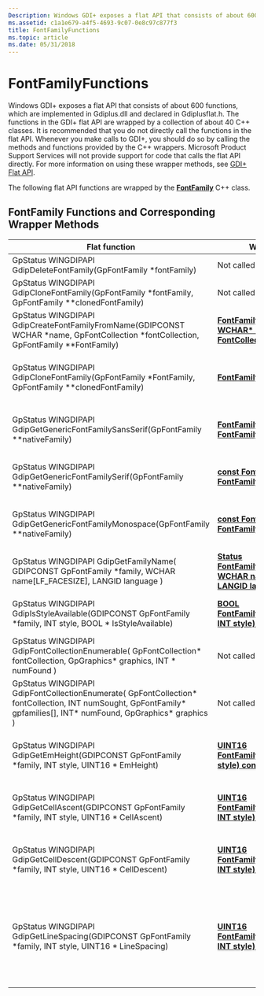 ```yaml
---
Description: Windows GDI+ exposes a flat API that consists of about 600 functions, which are implemented in Gdiplus.dll and declared in Gdiplusflat.h.
ms.assetid: c1a1e679-a4f5-4693-9c07-0e8c97c877f3
title: FontFamilyFunctions
ms.topic: article
ms.date: 05/31/2018
---
```


# FontFamilyFunctions

Windows GDI+ exposes a flat API that consists of about 600 functions, which are implemented in Gdiplus.dll and declared in Gdiplusflat.h. The functions in the GDI+ flat API are wrapped by a collection of about 40 C++ classes. It is recommended that you do not directly call the functions in the flat API. Whenever you make calls to GDI+, you should do so by calling the methods and functions provided by the C++ wrappers. Microsoft Product Support Services will not provide support for code that calls the flat API directly. For more information on using these wrapper methods, see [GDI+ Flat API](-gdiplus-flatapi-flat.md).

The following flat API functions are wrapped by the [**FontFamily**](/windows/desktop/api/gdiplusheaders/nl-gdiplusheaders-fontfamily) C++ class.

## FontFamily Functions and Corresponding Wrapper Methods



| Flat function                                                                                                                                                                        | Wrapper method                                                                                                                                                 | Remarks                                                                                                                                                                                                      |
|--------------------------------------------------------------------------------------------------------------------------------------------------------------------------------------|----------------------------------------------------------------------------------------------------------------------------------------------------------------|--------------------------------------------------------------------------------------------------------------------------------------------------------------------------------------------------------------|
| GpStatus WINGDIPAPI GdipDeleteFontFamily(GpFontFamily \*fontFamily)<br/>                                                                                                       | Not called by wrapper methods.<br/>                                                                                                                      | Not implemented.                                                                                                                                                                                             |
| GpStatus WINGDIPAPI GdipCloneFontFamily(GpFontFamily \*fontFamily, GpFontFamily \*\*clonedFontFamily)<br/>                                                                     | Not called by wrapper methods.<br/>                                                                                                                      | Not implemented.                                                                                                                                                                                             |
| GpStatus WINGDIPAPI GdipCreateFontFamilyFromName(GDIPCONST WCHAR \*name, GpFontCollection \*fontCollection, GpFontFamily \*\*FontFamily)<br/>                                  | [**FontFamily::FontFamily( IN const WCHAR\* name, IN const FontCollection\* fontCollection )**](/windows/win32/api/gdiplusheaders/nf-gdiplusheaders-fontfamily-fontfamily(inconstwchar_inconstfontcollection)) | Creates a [**FontFamily::FontFamily**](/windows/desktop/api/gdiplusheaders/nl-gdiplusheaders-fontfamily) object based on a specified font family.                                                                                         |
| GpStatus WINGDIPAPI GdipCloneFontFamily(GpFontFamily \*FontFamily, GpFontFamily \*\*clonedFontFamily)<br/>                                                                     | [**FontFamily\* FontFamily::Clone()**](/windows/desktop/api/Gdiplusheaders/nf-gdiplusheaders-fontfamily-clone)                                                                                   | Creates a new [**FontFamily::FontFamily**](/windows/desktop/api/gdiplusheaders/nl-gdiplusheaders-fontfamily) object based on this **FontFamily::FontFamily** object.                                                                      |
| GpStatus WINGDIPAPI GdipGetGenericFontFamilySansSerif(GpFontFamily \*\*nativeFamily)<br/>                                                                                      | [**FontFamily \* FontFamily::GenericSansSerif()**](/windows/desktop/api/Gdiplusheaders/nf-gdiplusheaders-fontfamily-genericsansserif)                                                            | Gets a [**FontFamily::FontFamily**](/windows/desktop/api/gdiplusheaders/nl-gdiplusheaders-fontfamily) object that specifies a generic sans serif typeface.                                                                                |
| GpStatus WINGDIPAPI GdipGetGenericFontFamilySerif(GpFontFamily \*\*nativeFamily)<br/>                                                                                          | [**const FontFamily \* FontFamily::GenericSerif()**](/windows/desktop/api/Gdiplusheaders/nf-gdiplusheaders-fontfamily-genericserif)                                                              | Gets a [**FontFamily::FontFamily**](/windows/desktop/api/gdiplusheaders/nl-gdiplusheaders-fontfamily) object that specifies a generic serif typeface.                                                                                     |
| GpStatus WINGDIPAPI GdipGetGenericFontFamilyMonospace(GpFontFamily \*\*nativeFamily)<br/>                                                                                      | [**const FontFamily \* FontFamily::GenericMonospace()**](/windows/desktop/api/Gdiplusheaders/nf-gdiplusheaders-fontfamily-genericmonospace)                                                      | Gets a [**FontFamily::FontFamily**](/windows/desktop/api/gdiplusheaders/nl-gdiplusheaders-fontfamily) object that specifies a generic monospace typeface.                                                                                 |
| GpStatus WINGDIPAPI GdipGetFamilyName( GDIPCONST GpFontFamily \*family, WCHAR name\[LF\_FACESIZE\], LANGID language )<br/>                                                     | [**Status FontFamily::GetFamilyName( IN WCHAR name\[LF\_FACESIZE\], IN LANGID language ) const**](/windows/desktop/api/Gdiplusheaders/nf-gdiplusheaders-fontfamily-getfamilyname)  | Gets the name of this font family.                                                                                                                                                                           |
| GpStatus WINGDIPAPI GdipIsStyleAvailable(GDIPCONST GpFontFamily \*family, INT style, BOOL \* IsStyleAvailable)<br/>                                                            | [**BOOL FontFamily::IsStyleAvailable(IN INT style) const**](/windows/desktop/api/Gdiplusheaders/nf-gdiplusheaders-fontfamily-isstyleavailable)                                             | Determines whether the specified style is available for this font family.                                                                                                                                    |
| GpStatus WINGDIPAPI GdipFontCollectionEnumerable( GpFontCollection\* fontCollection, GpGraphics\* graphics, INT \* numFound )<br/>                                             | Not called by wrapper methods.<br/>                                                                                                                      | Not implemented                                                                                                                                                                                              |
| GpStatus WINGDIPAPI GdipFontCollectionEnumerate( GpFontCollection\* fontCollection, INT numSought, GpFontFamily\* gpfamilies\[\], INT\* numFound, GpGraphics\* graphics )<br/> | Not called by wrapper methods.<br/>                                                                                                                      | Not implemented                                                                                                                                                                                              |
| GpStatus WINGDIPAPI GdipGetEmHeight(GDIPCONST GpFontFamily \*family, INT style, UINT16 \* EmHeight)<br/>                                                                       | [**UINT16 FontFamily::GetEmHeight(IN INT style) const**](/windows/desktop/api/Gdiplusheaders/nf-gdiplusheaders-fontfamily-getemheight)                                                     | Gets the size (commonly called em size or em height), in design units, of this font family.                                                                                                                  |
| GpStatus WINGDIPAPI GdipGetCellAscent(GDIPCONST GpFontFamily \*family, INT style, UINT16 \* CellAscent)<br/>                                                                   | [**UINT16 FontFamily::GetCellAscent(IN INT style) const**](/windows/desktop/api/Gdiplusheaders/nf-gdiplusheaders-fontfamily-getcellascent)                                                 | Gets the cell ascent, in design units, of this font family for the specified style or style combination.                                                                                                     |
| GpStatus WINGDIPAPI GdipGetCellDescent(GDIPCONST GpFontFamily \*family, INT style, UINT16 \* CellDescent)<br/>                                                                 | [**UINT16 FontFamily::GetCellDescent(IN INT style) const**](/windows/desktop/api/Gdiplusheaders/nf-gdiplusheaders-fontfamily-getcelldescent)                                               | Gets the cell descent, in design units, of this font family for the specified style or style combination.                                                                                                    |
| GpStatus WINGDIPAPI GdipGetLineSpacing(GDIPCONST GpFontFamily \*family, INT style, UINT16 \* LineSpacing)<br/>                                                                 | [**UINT16 FontFamily::GetLineSpacing(IN INT style) const**](/windows/desktop/api/Gdiplusheaders/nf-gdiplusheaders-fontfamily-getlinespacing)                                               | Gets the line spacing, in design units, of this font family for the specified style or style combination. The line spacing is the vertical distance between the base lines of two consecutive lines of text. |



 

 

 